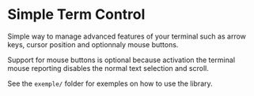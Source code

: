 # Simple Term Control

Simple way to manage advanced features of your terminal such as arrow keys, cursor position and optionnaly mouse buttons.

Support for mouse buttons is optional because activation the terminal mouse reporting disables the normal text selection and scroll.

See the `exemple/` folder for exemples on how to use the library.